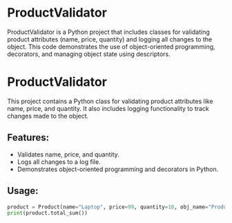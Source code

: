 # ProductValidator
ProductValidator is a Python project that includes classes for validating product attributes (name, price, quantity) and logging all changes to the object. This code demonstrates the use of object-oriented programming, decorators, and managing object state using descriptors.
# ProductValidator

This project contains a Python class for validating product attributes like name, price, and quantity. It also includes logging functionality to track changes made to the object.

## Features:
- Validates name, price, and quantity.
- Logs all changes to a log file.
- Demonstrates object-oriented programming and decorators in Python.

## Usage:

```python
product = Product(name="Laptop", price=99, quantity=10, obj_name="Product1")
print(product.total_sum())
